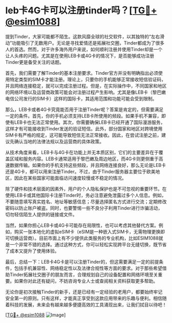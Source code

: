 # leb卡4G卡可以注册tinder吗？[[TG💪+ @esim1088](https://t.me/s/esim1088)]

提到Tinder，大家可能都不陌生。这款风靡全球的社交软件，以其独特的“左右滑动”功能吸引了无数用户。无论是寻找爱情还是拓展社交圈，Tinder都成为了很多人的首选。然而，对于许多海外用户来说，如何顺利注册并使用Tinder却是一个让人头疼的问题。尤其是在使用LEB卡或4G卡的情况下，是否能够成功注册Tinder更是备受关注的话题。

首先，我们需要了解Tinder的基本注册要求。Tinder官方并没有明确指出必须使用特定类型的SIM卡才能注册。理论上，只要你的手机能够正常接收短信验证码，并且网络连接稳定，就可以完成注册过程。但是，在实际操作中，不同国家和地区的网络环境以及运营商政策可能会对注册过程产生影响。尤其是像LEB卡（黎巴嫩电信公司发行的SIM卡）这样的国际卡，其适用范围和功能可能会受到限制。

那么，LEB卡或者4G卡究竟能否用于注册Tinder呢？答案是肯定的，但需要满足一定的条件。首先，你的手机必须支持LEB卡所使用的频段。如果手机不兼容，即使有LEB卡也无法正常使用。其次，你需要确保LEB卡已经开通了国际漫游服务，这样才有可能接收到Tinder发送的验证短信。此外，部分国家和地区对跨境使用SIM卡有严格的规定，这可能导致短信无法正常接收。因此，在尝试注册之前，建议先确认当地的法律法规以及运营商的具体政策。

从技术角度来看，LEB卡与4G卡在功能上并无本质区别，它们的主要差异在于覆盖区域和服务内容。LEB卡通常适用于黎巴嫩及周边地区，而4G卡则更侧重于高速数据传输。如果你的手机支持这些频段，并且网络连接良好，那么无论是LEB卡还是4G卡，都可以用来注册Tinder。不过，由于Tinder服务器主要位于欧美地区，因此在某些国家可能面临访问速度较慢或不稳定的情况。

除了硬件和技术层面的因素外，用户的个人隐私保护也是不可忽视的重要环节。在使用LEB卡或其他国际卡注册Tinder时，务必注意避免泄露过多个人信息。例如，不要随意填写真实姓名、地址等敏感信息；尽量选择匿名方式进行交流；定期修改密码以防止账户被盗。同时，也要警惕一些不良分子利用Tinder进行诈骗活动，切勿轻信陌生人提供的链接或文件。

当然，如果你担心LEB卡或4G卡可能存在局限性，也可以考虑其他替代方案。例如，购买一张本地化的虚拟eSIM卡（eSIM是一种嵌入式SIM卡，无需物理更换即可切换运营商）。目前市面上有不少提供此类服务的专业机构，比如ESIM1088就是一个非常不错的选择。通过这种方式，你可以轻松实现跨平台无缝切换，既节省了成本又提升了使用体验。

最后，总结一下：LEB卡4G卡是可以注册Tinder的，但这需要满足一定的前提条件，包括手机兼容性、网络稳定性以及法律合规性等方面的要求。对于那些希望借助Tinder拓展社交圈子的朋友而言，合理规划自己的设备配置和网络环境至关重要。如果你对此还有疑问，不妨咨询专业人士或查阅相关资料获取更多帮助。

无论你是初次接触Tinder的新手，还是已经有一定经验的老用户，都要始终牢记安全第一的原则。只有这样，才能真正享受到这款应用带来的乐趣与便利。相信随着科技的发展，未来会有越来越多便捷高效的工具涌现出来，让我们拭目以待吧！

[[TG💪+ @esim1088](https://t.me/s/esim1088) ![Image](https://i.postimg.cc/4NQfJmqS/Snipaste-2025-05-13-00-14-12.png)]